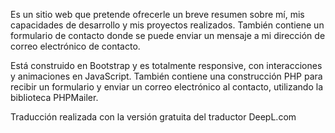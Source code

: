 Es un sitio web que pretende ofrecerle un breve resumen sobre mí, mis capacidades de desarrollo y mis proyectos realizados. 
También contiene un formulario de contacto donde se puede enviar un mensaje a mi dirección de correo electrónico de contacto.

Está construido en Bootstrap y es totalmente responsive, con interacciones y animaciones en JavaScript. También contiene una construcción PHP para recibir un 
formulario y enviar un correo electrónico al contacto, utilizando la biblioteca PHPMailer.

Traducción realizada con la versión gratuita del traductor DeepL.com

